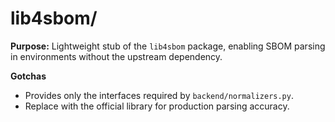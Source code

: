 # lib4sbom/

**Purpose:** Lightweight stub of the `lib4sbom` package, enabling SBOM parsing in environments without
the upstream dependency.

**Gotchas**
- Provides only the interfaces required by `backend/normalizers.py`.
- Replace with the official library for production parsing accuracy.
